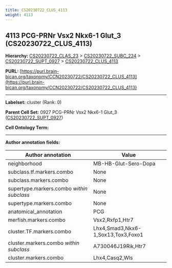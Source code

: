 ```yaml
---
title: CS20230722_CLUS_4113
weight: 4113
---
```

## 4113 PCG-PRNr Vsx2 Nkx6-1 Glut_3 (CS20230722_CLUS_4113)
<b>Hierarchy: </b>
[CS20230722_CLAS_23](../CS20230722_CLAS_23) >
[CS20230722_SUBC_224](../CS20230722_SUBC_224) >
[CS20230722_SUPT_0927](../CS20230722_SUPT_0927) >
[CS20230722_CLUS_4113](../CS20230722_CLUS_4113)

**PURL:** [https://purl.brain-bican.org/taxonomy/CCN20230722/CS20230722_CLUS_4113](https://purl.brain-bican.org/taxonomy/CCN20230722/CS20230722_CLUS_4113)

---


**Labelset:** cluster (Rank: 0)

**Parent Cell Set:** 0927 PCG-PRNr Vsx2 Nkx6-1 Glut_3 ([CS20230722_SUPT_0927](../CS20230722_SUPT_0927))



**Cell Ontology Term:** 

[MARKER GENES.]: #


---

[TRANSFERRED ANNOTATIONS.]: #


[AUTHOR ANNOTATION FIELDS.]: #


**Author annotation fields:**

| Author annotation | Value |
|-------------------|-------|
|neighborhood|MB-HB-Glut-Sero-Dopa|
|subclass.tf.markers.combo|None|
|subclass.markers.combo|None|
|supertype.markers.combo _within subclass_|None|
|supertype.markers.combo|None|
|anatomical_annotation|PCG|
|merfish.markers.combo|Vsx2,Rxfp1,Htr7|
|cluster.TF.markers.combo|Lhx4,Smad3,Nkx6-1,Sox13,Tox3,Foxo1|
|cluster.markers.combo _within subclass_|A730046J19Rik,Htr7|
|cluster.markers.combo|Lhx4,Casq2,Wls|
